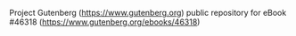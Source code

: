 Project Gutenberg (https://www.gutenberg.org) public repository for eBook #46318 (https://www.gutenberg.org/ebooks/46318)
